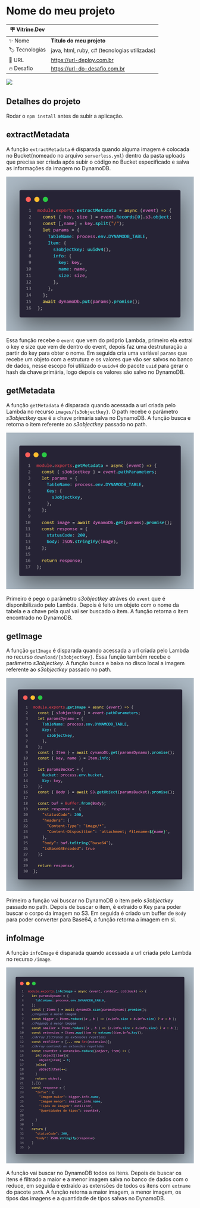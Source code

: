 # Nome do meu projeto



| :placard: Vitrine.Dev |     |
| -------------  | --- |
| :sparkles: Nome        | **Titulo do meu projeto**
| :label: Tecnologias | java, html, ruby, c# (tecnologias utilizadas)
| :rocket: URL         | https://url-deploy.com.br
| :fire: Desafio     | https://url-do-desafio.com.br

<!-- Inserir imagem com a #vitrinedev ao final do link -->
![](https://encrypted-tbn0.gstatic.com/images?q=tbn:ANd9GcTHFhKfnxTVqkx8Tj1GstjgJGvIbtRLHdfheA&usqp=CAU?text=imagem+lindona+do+meu+projeto#vitrinedev)

## Detalhes do projeto

Rodar o `npm install` antes de subir a aplicação.

## extractMetadata
A função `extractMetadata` é disparada quando alguma imagem é colocada no Bucket(nomeado no arquivo `serverless.yml`) dentro da pasta uploads que precisa ser criada após subir o código no Bucket especificado e salva as informações da imagem no DynamoDB.

![Screenshot](extractMetadata.png)

Essa função recebe o `event` que vem do próprio Lambda, primeiro ela extrai o key e size que vem de dentro do event, depois faz uma destruturação a partir do key para obter o nome. Em seguida cria uma variável `params` que recebe um objeto com a estrutura e os valores que vão ser salvos no banco de dados, nesse escopo foi utilizado o `uuidv4` do pacote `uuid` para gerar o hash da chave primária, logo depois os valores são salvo no DynamoDB.

## getMetadata
A função `getMetadata` é disparada quando acessada a url criada pelo Lambda no recurso `images/{s3objectkey}`. O path recebe o parâmetro *s3objectkey* que é a chave primária salva no DynamoDB. A função busca e retorna o item referente ao *s3objectkey* passado no path.

![Screenshot](getMetadata.png)

Primeiro é pego o parâmetro *s3objectkey* atráves do `event` que é disponibilizado pelo Lambda. Depois é feito um objeto com o nome da tabela e a chave pela qual vai ser buscado o item. A função retorna o item encontrado no DynamoDB.

## getImage
A função `getImage` é disparada quando acessada a url criada pelo Lambda no recurso `download/{s3objectkey}`. Essa função também recebe o parâmetro *s3objectkey*. A função busca e baixa no disco local a imagem referente ao *s3objectkey* passado no path.

![Screenshot](getImage.png)

Primeiro a função vai buscar no DynamoDB o item pelo *s3objectkey* passado no path. Depois de buscar o item, é extraido o Key para poder buscar o corpo da imagem no S3. Em seguida é criado um buffer de `Body` para poder converter para Base64, a função retorna a imagem em si.

## infoImage
A função `infoImage` é disparada quando acessada a url criada pelo Lambda no recurso `/image`. 

![Screenshot](infoImage.png)

A função vai buscar no DynamoDB todos os itens. Depois de buscar os itens é filtrado a maior e a menor imagem salva no banco de dados com o reduce, em seguida é extraido as extensões de todos os itens com `extname` do pacote `path`. A função retorna a maior imagem, a menor imagem, os tipos das imagens e a quantidade de tipos salvas no DynamoDB.




